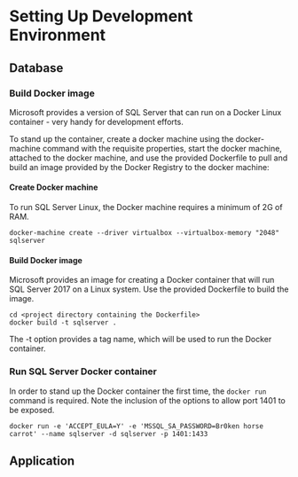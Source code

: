 # Setting Up Development Environment
## Database

### Build Docker image
Microsoft provides a version of SQL Server that can run on a Docker Linux container - very handy for development efforts.

To stand up the container, create a docker machine using the docker-machine command with the requisite properties, start the docker machine,
attached to the docker machine, and use the provided Dockerfile to pull and build an image provided by the Docker Registry to the docker
machine:

#### Create Docker machine
To run SQL Server Linux, the Docker machine requires a minimum of 2G of RAM.

```
docker-machine create --driver virtualbox --virtualbox-memory "2048" sqlserver
```

#### Build Docker image
Microsoft provides an image for creating a Docker container that will run SQL Server 2017 on a Linux system.  Use the provided Dockerfile to 
build the image.

```
cd <project directory containing the Dockerfile>
docker build -t sqlserver .
```

The -t option provides a tag name, which will be used to run the Docker container.

### Run SQL Server Docker container
In order to stand up the Docker container the first time, the `docker run` command is required.  Note the inclusion of the options to allow port 1401 to
be exposed.

```
docker run -e 'ACCEPT_EULA=Y' -e 'MSSQL_SA_PASSWORD=Br0ken horse carrot' --name sqlserver -d sqlserver -p 1401:1433
```

## Application